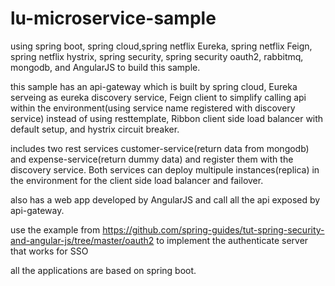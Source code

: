 # lu-microservice-sample

using spring boot, spring cloud,spring netflix Eureka, spring netflix Feign, spring netflix hystrix,
spring security, spring security oauth2, rabbitmq, mongodb, and AngularJS to build this sample.

this sample has an api-gateway which is built by spring cloud, Eureka serveing as eureka discovery service, Feign client to simplify calling api within the environment(using service name registered with discovery service) instead of using resttemplate, 
Ribbon client side load balancer with default setup, and hystrix circuit breaker.

includes two rest services customer-service(return data from mongodb) and expense-service(return dummy data) 
and register them with the discovery service. Both services can deploy multipule instances(replica) in the environment 
for the client side load balancer and failover.

also has a web app developed by AngularJS and call all the api exposed by api-gateway.

use the example from https://github.com/spring-guides/tut-spring-security-and-angular-js/tree/master/oauth2
to implement the authenticate server that works for SSO

all the applications are based on spring boot.
